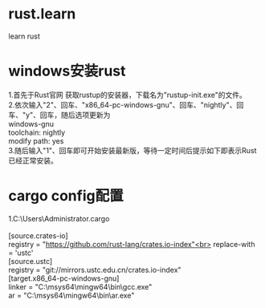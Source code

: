 # rust.learn
learn rust
# windows安装rust
1.首先于Rust官网 获取rustup的安装器，下载名为"rustup-init.exe"的文件。<br>
2.依次输入"2"、回车、"x86_64-pc-windows-gnu"、回车、"nightly"、回车、"y"、回车，随后选项更新为 <br>
windows-gnu  <br>
toolchain: nightly <br> 
modify path: yes  <br>
3.随后输入"1"、回车即可开始安装最新版，等待一定时间后提示如下即表示Rust已经正常安装。<br>

# cargo config配置
1.C:\Users\Administrator\.cargo<br><br>
[source.crates-io]<br>
registry = "https://github.com/rust-lang/crates.io-index"<br>
replace-with = 'ustc'<br>
[source.ustc]<br>
registry = "git://mirrors.ustc.edu.cn/crates.io-index"<br>
[target.x86_64-pc-windows-gnu]<br>
linker = "C:\\msys64\\mingw64\\bin\\gcc.exe"<br>
ar = "C:\\msys64\\mingw64\\bin\\ar.exe"<br>
